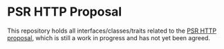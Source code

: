 PSR HTTP Proposal
=================

This repository holds all interfaces/classes/traits related to the [PSR HTTP proposal](https://github.com/php-fig/fig-standards/pull/72), which is still a work in progress and has not yet been agreed.